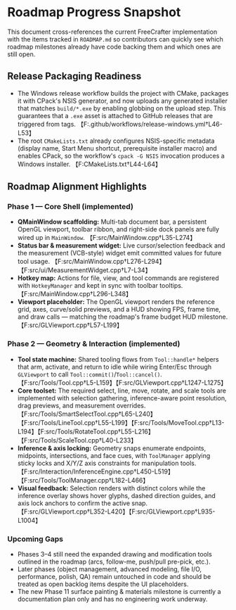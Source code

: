 # Roadmap Progress Snapshot

This document cross-references the current FreeCrafter implementation with the
items tracked in `ROADMAP.md` so contributors can quickly see which roadmap
milestones already have code backing them and which ones are still open.

## Release Packaging Readiness

* The Windows release workflow builds the project with CMake, packages it with
  CPack's NSIS generator, and now uploads any generated installer that matches
  `build/*.exe` by enabling globbing on the upload step. This guarantees that a
  `.exe` asset is attached to GitHub releases that are triggered from tags.
  【F:.github/workflows/release-windows.yml†L46-L53】
* The root `CMakeLists.txt` already configures NSIS-specific metadata (display
  name, Start Menu shortcut, prerequisite installer macro) and enables CPack,
  so the workflow's `cpack -G NSIS` invocation produces a Windows installer.
  【F:CMakeLists.txt†L44-L64】

## Roadmap Alignment Highlights

### Phase 1 — Core Shell (implemented)

* **QMainWindow scaffolding:** Multi-tab document bar, a persistent OpenGL
  viewport, toolbar ribbon, and right-side dock panels are fully wired up in
  `MainWindow`. 【F:src/MainWindow.cpp†L35-L274】
* **Status bar & measurement widget:** Live cursor/selection feedback and the
  measurement (VCB-style) widget emit committed values for future tool usage.
  【F:src/MainWindow.cpp†L276-L294】【F:src/ui/MeasurementWidget.cpp†L7-L34】
* **Hotkey map:** Actions for file, view, and tool commands are registered with
  `HotkeyManager` and kept in sync with toolbar tooltips. 【F:src/MainWindow.cpp†L296-L348】
* **Viewport placeholder:** The OpenGL viewport renders the reference grid,
  axes, curve/solid previews, and a HUD showing FPS, frame time, and draw calls
  — matching the roadmap's frame budget HUD milestone. 【F:src/GLViewport.cpp†L57-L199】

### Phase 2 — Geometry & Interaction (implemented)

* **Tool state machine:** Shared tooling flows from `Tool::handle*` helpers that
  arm, activate, and return to idle while wiring Enter/Esc through
  `GLViewport` to call `Tool::commit()`/`Tool::cancel()`. 【F:src/Tools/Tool.cpp†L5-L159】【F:src/GLViewport.cpp†L1247-L1275】
* **Core toolset:** The required select, line, move, rotate, and scale tools are
  implemented with selection gathering, inference-aware point resolution, drag
  previews, and measurement overrides. 【F:src/Tools/SmartSelectTool.cpp†L65-L240】【F:src/Tools/LineTool.cpp†L55-L199】【F:src/Tools/MoveTool.cpp†L13-L194】【F:src/Tools/RotateTool.cpp†L55-L216】【F:src/Tools/ScaleTool.cpp†L40-L233】
* **Inference & axis locking:** Geometry snaps enumerate endpoints, midpoints,
  intersections, and face cues, with `ToolManager` applying sticky locks and
  X/Y/Z axis constraints for manipulation tools. 【F:src/Interaction/InferenceEngine.cpp†L450-L519】【F:src/Tools/ToolManager.cpp†L182-L466】
* **Visual feedback:** Selection renders with distinct colors while the
  inference overlay shows hover glyphs, dashed direction guides, and axis lock
  anchors to confirm the active snap. 【F:src/GLViewport.cpp†L352-L420】【F:src/GLViewport.cpp†L935-L1004】

### Upcoming Gaps

* Phases 3–4 still need the expanded drawing and modification tools outlined in
  the roadmap (arcs, follow-me, push/pull pre-pick, etc.).
* Later phases (object management, advanced modeling, file I/O, performance,
  polish, QA) remain untouched in code and should be treated as open backlog
  items despite the UI placeholders.
* The new Phase 11 surface painting & materials milestone is currently a
  documentation plan only and has no engineering work underway.


